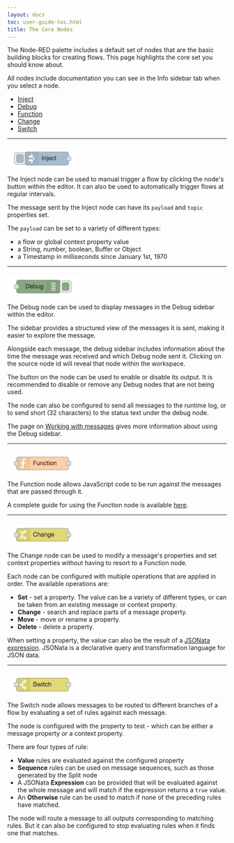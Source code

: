 ```yaml
---
layout: docs
toc: user-guide-toc.html
title: The Core Nodes
---
```


The Node-RED palette includes a default set of nodes that are the basic building
blocks for creating flows. This page highlights the core set you should know about.

All nodes include documentation you can see in the Info sidebar tab when you select a node.

- [Inject](#inject)
- [Debug](#debug)
- [Function](#function)
- [Change](#change)
- [Switch](#switch)

***

<h3 id="inject"><img alt="Inject node" style="vertical-align: middle" src="/docs/user-guide/images/node_inject.png" width="169px"></h3>

The Inject node can be used to manual trigger a flow by clicking the node's button
within the editor. It can also be used to automatically trigger flows at regular
intervals.

The message sent by the Inject node can have its `payload` and `topic` properties
set.

The `payload` can be set to a variety of different types:

 - a flow or global context property value
 - a String, number, boolean, Buffer or Object
 - a Timestamp in milliseconds since January 1st, 1970

***

<h3 id="debug"><img alt="Debug node" style="vertical-align: middle" src="/docs/user-guide/images/node_debug.png" width="169px"></h3>

The Debug node can be used to display messages in the Debug sidebar within the editor.

The sidebar provides a structured view of the messages it is sent, making it easier
to explore the message.

Alongside each message, the debug sidebar includes information about the time the message
was received and which Debug node sent it. Clicking on the source node id will reveal
that node within the workspace.

The button on the node can be used to enable or disable its output. It is recommended
to disable or remove any Debug nodes that are not being used.

The node can also be configured to send all messages to the runtime log, or to
send short (32 characters) to the status text under the debug node.

The page on [Working with messages](/docs/user-guide/messages) gives more
information about using the Debug sidebar.

***

<h3 id="function"><img alt="Function node" style="vertical-align: middle" src="/docs/user-guide/images/node_function.png" width="169px"></h3>

The Function node allows JavaScript code to be run against the messages that are
passed through it.

A complete guide for using the Function node is available [here](/docs/writing-functions).

***

<h3 id="change"><img alt="Change node" style="vertical-align: middle" src="/docs/user-guide/images/node_change.png" width="169px"></h3>

The Change node can be used to modify a message's properties and set context properties
without having to resort to a Function node.

Each node can be configured with multiple operations that are applied in order. The
available operations are:

 - **Set** - set a property. The value can be a variety of different types, or
   can be taken from an existing message or context property.
 - **Change** - search and replace parts of a message property.
 - **Move** - move or rename a property.
 - **Delete** - delete a property.

When setting a property, the value can also be the result of a [JSONata expression](https://jsonata.org).
JSONata is a declarative query and transformation language for JSON data.

***

<h3 id="switch"><img alt="Switch node" style="vertical-align: middle" src="/docs/user-guide/images/node_switch.png" width="169px"></h3>

The Switch node allows messages to be routed to different branches of a flow by
evaluating a set of rules against each message.

The node is configured with the property to test - which can be either a message
property or a context property.

There are four types of rule:

 - **Value** rules are evaluated against the configured property
 - **Sequence** rules can be used on message sequences, such as those generated
   by the Split node
 - A JSONata **Expression** can be provided that will be evaluated against the
   whole message and will match if the expression returns a `true` value.
 - An **Otherwise** rule can be used to match if none of the preceding rules have
   matched.

The node will route a message to all outputs corresponding to matching rules. But
it can also be configured to stop evaluating rules when it finds one that matches.
